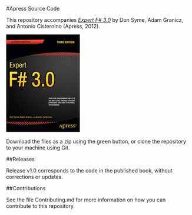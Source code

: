 #Apress Source Code

This repository accompanies [*Expert F# 3.0*](http://www.apress.com/9781430246503) by Don Syme, Adam Granicz, and Antonio Cisternino (Apress, 2012).

![Cover image](9781430246503.jpg)

Download the files as a zip using the green button, or clone the repository to your machine using Git.

##Releases

Release v1.0 corresponds to the code in the published book, without corrections or updates.

##Contributions

See the file Contributing.md for more information on how you can contribute to this repository.

